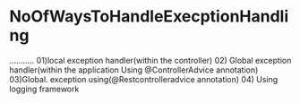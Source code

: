 # NoOfWaysToHandleExecptionHandling 
...........
01)local exception handler(within the controller)
02) Global exception handler(within the application Using @ControllerAdvice annotation)
03)Global. exception using(@Restcontrolleradvice annotation)
04) Using logging framework

